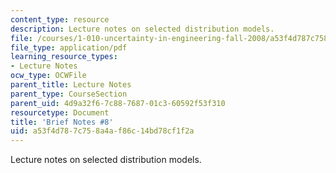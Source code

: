 ```yaml
---
content_type: resource
description: Lecture notes on selected distribution models.
file: /courses/1-010-uncertainty-in-engineering-fall-2008/a53f4d787c758a4af86c14bd78cf1f2a_notes_08.pdf
file_type: application/pdf
learning_resource_types:
- Lecture Notes
ocw_type: OCWFile
parent_title: Lecture Notes
parent_type: CourseSection
parent_uid: 4d9a32f6-7c88-7687-01c3-60592f53f310
resourcetype: Document
title: 'Brief Notes #8'
uid: a53f4d78-7c75-8a4a-f86c-14bd78cf1f2a
---
```

Lecture notes on selected distribution models.

